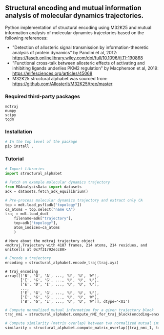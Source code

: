 ## Structural encoding and mutual information analysis of molecular dynamics trajectories.

Python implementation of structural encoding using M32K25 and mutual information analysis of molecular dynamics trajectories based on the following references:

- "Detection of allosteric signal transmission by information-theoretic analysis of protein dynamics" by Pandini et al, 2012: https://faseb.onlinelibrary.wiley.com/doi/full/10.1096/fj.11-190868
- "Functional cross-talk between allosteric effects of activating and inhibiting ligands underlies PKM2 regulation" by Macpherson et al, 2019: https://elifesciences.org/articles/45068
- M32K25 structural alphabet was sourced from: https://github.com/AllosterIt/M32K25/tree/master

### Required  third-party packages

```
mdtraj
numpy
scipy
tqdm
```

### Installation

```bash
# In the top level of the package
pip install .
```

### Tutorial

```python
# Import libraries
import structural_alphabet
```

```python
# Fetch an example molecular dynamics trajectory
from MDAnalysisData import datasets
adk = datasets.fetch_adk_equilibrium()
```

```python
# Pre-process molecular dynamics trajectory and extract only CA
top = mdt.load_psf(adk["topology"])
ca_atoms = top.select("name CA")
traj = mdt.load_dcd(
    filename=adk["trajectory"], 
    top=adk["topology"], 
    atom_indices=ca_atoms
    )
```

```
# More about the mdtraj trajectory object
<mdtraj.Trajectory with 4187 frames, 214 atoms, 214 residues, and unitcells at 0x7f31792ecc80>
```

```python
# Encode a trajectory
encoding = structural_alphabet.encode_traj(traj.xyz)
```

```
# traj_encoding
array([['B', 'G', 'A', ..., 'U', 'U', 'W'],
       ['E', 'G', 'G', ..., 'U', 'U', 'U'],
       ['E', 'D', 'I', ..., 'U', 'U', 'U'],
       ...,
       ['E', 'G', 'G', ..., 'U', 'U', 'U'],
       ['E', 'G', 'G', ..., 'U', 'U', 'W'],
       ['B', 'G', 'L', ..., 'U', 'U', 'W']], dtype='<U1')
```

```python
# Compute normalized mutual information for a given trajectory block
traj_nmi = structural_alphabet.compute_nMI_for_traj_block(encoding=encoding)
```

```python
# Compute similarity (matrix overlap) between two normalized mutual information matrices
similarity = structural_alphabet.compute_matrix_overlap([traj_nmi_1, traj_nmi_2])
```
